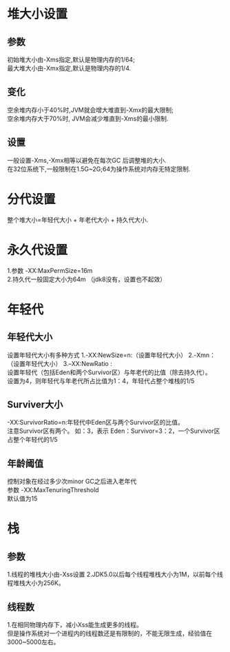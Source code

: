 
# 堆大小设置
    
## 参数

初始堆大小由-Xms指定,默认是物理内存的1/64;  
最大堆大小由-Xmx指定,默认是物理内存的1/4.  

## 变化

空余堆内存小于40%时,JVM就会增大堆直到-Xmx的最大限制;  
空余堆内存大于70%时, JVM会减少堆直到-Xms的最小限制.  

## 设置

一般设置-Xms,-Xmx相等以避免在每次GC 后调整堆的大小.  
在32位系统下,一般限制在1.5G~2G;64为操作系统对内存无特定限制.   


# 分代设置

整个堆大小=年轻代大小 + 年老代大小 + 持久代大小.  


# 永久代设置
    
1.参数 -XX:MaxPermSize=16m  
2.持久代一般固定大小为64m
（jdk8没有，设置也不起效）    
 
 
# 年轻代

## 年轻代大小


设置年轻代大小有多种方式
1.-XX:NewSize=n:（设置年轻代大小） 
2.-Xmn：（设置年轻代大小）
3.–XX:NewRatio :  
设置年轻代（包括Eden和两个Survivor区）与年老代的比值（除去持久代）。  
设置为4，则年轻代与年老代所占比值为1：4，年轻代占整个堆栈的1/5

## Surviver大小 

-XX:SurvivorRatio=n:年轻代中Eden区与两个Survivor区的比值。  
注意Survivor区有两个。
如：3，表示 Eden：Survivor=3：2，一个Survivor区占整个年轻代的1/5

## 年龄阈值  
    
控制对象在经过多少次minor GC之后进入老年代      
参数 -XX:MaxTenuringThreshold   
默认值为15   

   
# 栈
 
## 参数
1.线程的堆栈大小由-Xss设置
2.JDK5.0以后每个线程堆栈大小为1M，以前每个线程堆栈大小为256K。

## 线程数


1.在相同物理内存下，减小Xss能生成更多的线程。  
但是操作系统对一个进程内的线程数还是有限制的，不能无限生成，经验值在3000~5000左右。




